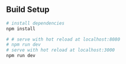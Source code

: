 ## Build Setup

```bash
# install dependencies
npm install

# # serve with hot reload at localhost:8080
# npm run dev
# serve with hot reload at localhost:3000
npm run dev


```
